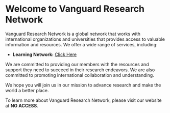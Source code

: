 # Welcome to Vanguard Research Network
Vanguard Research Network is a global network that works with international organizations and universities that provides access to valuable information and resources. We offer a wide range of services, including:

- **Learning Network:** [Click Here](https://github.com/Wapply/vanguard-research-network/tree/main/Learning%20Network)

We are committed to providing our members with the resources and support they need to succeed in their research endeavors. We are also committed to promoting international collaboration and understanding.

We hope you will join us in our mission to advance research and make the world a better place.

To learn more about Vanguard Research Network, please visit our website at **NO ACCESS**.
